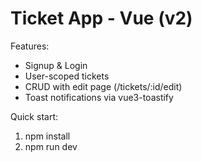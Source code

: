 # Ticket App - Vue (v2)
Features:
- Signup & Login
- User-scoped tickets
- CRUD with edit page (/tickets/:id/edit)
- Toast notifications via vue3-toastify

Quick start:
1. npm install
2. npm run dev
